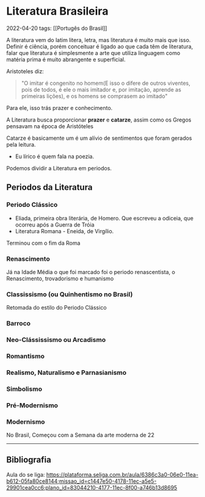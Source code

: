 # Literatura Brasileira
2022-04-20
tags: [[Portugês do Brasil]]

A literatura vem do latim litera, letra, mas literatura é muito mais que isso. Definir é ciência, porém conceituar é ligado ao que cada têm de literatura, falar que literatura é simplesmente a arte que utiliza linguagem como matéria prima é muito abrangente e superficial.

Aristoteles diz: 
> "O imitar é congenito no homem(E isso o difere de outros viventes, pois de todos, é ele o mais imitador e, por imitação, aprende as primeiras lições), e os homens se comprasem ao imitado"

Para ele, isso trás prazer e conhecimento.

A Literatura busca proporcionar **prazer** e **catarze**, assim como os Gregos pensavam na época de Aristóteles

Catarze é basicamente um é um alívio de sentimentos que foram gerados pela leitura.

* Eu lírico é quem fala na poezia.

Podemos dividir a Literatura em periodos.

## Periodos da Literatura

### Periodo Clássico
* Eliada, primeira obra literária, de Homero. Que escreveu a odiceia, que ocorreu após a Guerra de Tróia
* Literatura Romana - Eneida, de Virgílio.

Terminou com o fim da Roma

### Renascimento
Já na Idade Média o que foi marcado foi o periodo renascentista, o Renascimento, trovadorismo e humanismo

### Classissismo (ou Quinhentismo no Brasil)
Retomada do estilo do Periodo Clássico

### Barroco
### Neo-Clássissismo ou Arcadismo
### Romantismo
### Realismo, Naturalismo e Parnasianismo
### Simbolismo
### Pré-Modernismo
### Modernismo
No Brasil, Começou com a Semana da arte moderna de 22

-----------------------------------------------
## Bibliografia

Aula do se liga:
https://plataforma.seliga.com.br/aula/6386c3a0-06e0-11ea-b612-05fa80ce8144;missao_id=c1447e50-4178-11ec-a5e5-29901cea0cc6;plano_id=83044210-4177-11ec-8f00-a746b13d8695